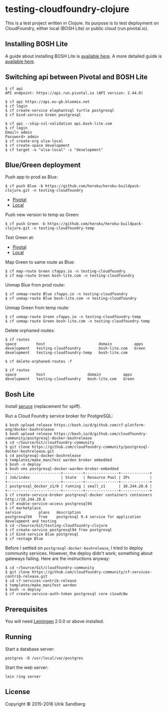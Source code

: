 # testing-cloudfoundry-clojure

This is a test project written in Clojure. Its purpose is to test deployment on
CloudFoundry, either local (BOSH Lite) or public cloud (run.pivotal.io).

## Installing BOSH Lite

A guide about installing BOSH Lite is [available here](https://blog.starkandwayne.com/2014/12/16/running-cloud-foundry-locally-with-bosh-lite/).
A more detailed guide is [available here](https://blog.starkandwayne.com/2015/10/16/deploying-cloud-foundry-locally-with-bosh-lite-with-mac-osx-late-2015/).

## Switching api between Pivotal and BOSH Lite

```
$ cf api
API endpoint: https://api.run.pivotal.io (API version: 2.44.0)

$ cf api https://api.eu-gb.bluemix.net
$ cf login
$ cf create-service elephantsql turtle postgresql
$ cf bind-service Green postgresql

$ cf api --skip-ssl-validation api.bosh-lite.com
$ cf login
Email> admin
Password> admin
$ cf create-org ulsa-local
$ cf create-space development
$ cf target -o "ulsa-local" -s "development"
```

## Blue/Green deployment

Push app to prod as Blue:

```
$ cf push Blue -b https://github.com/heroku/heroku-buildpack-clojure.git -n testing-cloudfoundry
```

* [Pivotal](https://testing-cloudfoundry.cfapps.io)
* [Local](https://testing-cloudfoundry.bosh-lite.com)

Push new version to temp as Green:

```
$ cf push Green -b https://github.com/heroku/heroku-buildpack-clojure.git -n testing-cloudfoundry-temp
```

Test Green at:

* [Pivotal](https://testing-cloudfoundry-temp.cfapps.io)
* [Local](https://testing-cloudfoundry-temp.bosh-lite.com)

Map Green to same route as Blue:

```
$ cf map-route Green cfapps.io -n testing-cloudfoundry
$ cf map-route Green bosh-lite.com -n testing-cloudfoundry
```

Unmap Blue from prod route:

```
$ cf unmap-route Blue cfapps.io -n testing-cloudfoundry
$ cf unmap-route Blue bosh-lite.com -n testing-cloudfoundry
```

Unmap Green from temp route:

```
$ cf unmap-route Green cfapps.io -n testing-cloudfoundry-temp
$ cf unmap-route Green bosh-lite.com -n testing-cloudfoundry-temp
```

Delete orphaned routes:

```
$ cf routes
space         host                        domain          apps   
development   testing-cloudfoundry        bosh-lite.com   Green   
development   testing-cloudfoundry-temp   bosh-lite.com      

$ cf delete-orphaned-routes -f

$ cf routes
space         host                   domain          apps   
development   testing-cloudfoundry   bosh-lite.com   Green
```

## Bosh Lite

Install [spruce](https://github.com/geofffranks/spruce/releases) (replacement for spiff).

Run a Cloud Foundry service broker for PostgreSQL:

```
$ bosh upload release https://bosh.io/d/github.com/cf-platform-eng/docker-boshrelease
$ bosh upload release https://bosh.io/d/github.com/cloudfoundry-community/postgresql-docker-boshrelease
$ cd ~/Source/Git/cloudfoundry-community
$ git clone https://github.com/cloudfoundry-community/postgresql-docker-boshrelease.git
$ cd postgresql-docker-boshrelease
$ templates/make_manifest warden broker embedded
$ bosh -n deploy
$ bosh vms postgresql-docker-warden-broker-embedded
+------------------------+---------+---------------+-------------+
| Job/index              | State   | Resource Pool | IPs         |
+------------------------+---------+---------------+-------------+
| postgresql_docker_z1/0 | running | small_z1      | 10.244.20.6 |
+------------------------+---------+---------------+-------------+
$ cf create-service-broker postgresql-docker containers containers http://10.244.20.6
$ cf enable-service-access postgresql94
$ cf marketplace
service        plans   description   
postgresql94   free    postgresql 9.4 service for application development and testing
$ cd ~/Source/Git/testing-cloudfoundry-clojure
$ cf create-service postgresql94 free postgresql
$ cf bind-service Blue postgresql
$ cf restage Blue
```

Before I settled on `postgresql-docker-boshrelease`, I tried to deploy community 
services. However, the deploy didn't work; something about gateways failing. Here
are the instructions anyway:

```
$ cd ~/Source/Git/cloudfoundry-community
$ git clone https://github.com/cloudfoundry-community/cf-services-contrib-release.git
$ cd cf-services-contrib-release
$ templates/make_manifest warden
$ bosh -n deploy
$ cf create-service-auth-token postgresql core c1oudc0w
```

## Prerequisites

You will need [Leiningen][] 2.0.0 or above installed.

[leiningen]: https://github.com/technomancy/leiningen

## Running

Start a database server:

    postgres -D /usr/local/var/postgres

Start the web server:

    lein ring server

## License

Copyright © 2015-2016 Ulrik Sandberg
